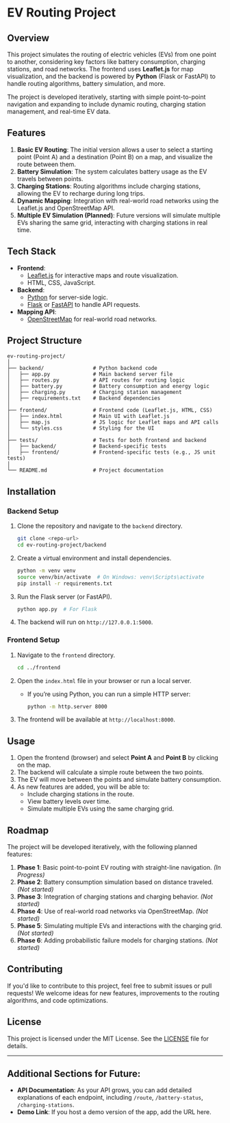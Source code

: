 # **EV Routing Project**

## **Overview**
This project simulates the routing of electric vehicles (EVs) from one point to another, considering key factors like battery consumption, charging stations, and road networks. The frontend uses **Leaflet.js** for map visualization, and the backend is powered by **Python** (Flask or FastAPI) to handle routing algorithms, battery simulation, and more.

The project is developed iteratively, starting with simple point-to-point navigation and expanding to include dynamic routing, charging station management, and real-time EV data.

## **Features**
1. **Basic EV Routing**: The initial version allows a user to select a starting point (Point A) and a destination (Point B) on a map, and visualize the route between them.
2. **Battery Simulation**: The system calculates battery usage as the EV travels between points.
3. **Charging Stations**: Routing algorithms include charging stations, allowing the EV to recharge during long trips.
4. **Dynamic Mapping**: Integration with real-world road networks using the Leaflet.js and OpenStreetMap API.
5. **Multiple EV Simulation (Planned)**: Future versions will simulate multiple EVs sharing the same grid, interacting with charging stations in real time.

## **Tech Stack**
- **Frontend**: 
  - [Leaflet.js](https://leafletjs.com/) for interactive maps and route visualization.
  - HTML, CSS, JavaScript.
- **Backend**: 
  - [Python](https://www.python.org/) for server-side logic.
  - [Flask](https://flask.palletsprojects.com/) or [FastAPI](https://fastapi.tiangolo.com/) to handle API requests.
- **Mapping API**: 
  - [OpenStreetMap](https://www.openstreetmap.org/) for real-world road networks.
  
## **Project Structure**
```
ev-routing-project/
│
├── backend/                # Python backend code
│   ├── app.py              # Main backend server file
│   ├── routes.py           # API routes for routing logic
│   ├── battery.py          # Battery consumption and energy logic
│   ├── charging.py         # Charging station management
│   ├── requirements.txt    # Backend dependencies
│
├── frontend/               # Frontend code (Leaflet.js, HTML, CSS)
│   ├── index.html          # Main UI with Leaflet.js
│   ├── map.js              # JS logic for Leaflet maps and API calls
│   └── styles.css          # Styling for the UI
│
├── tests/                  # Tests for both frontend and backend
│   ├── backend/            # Backend-specific tests
│   ├── frontend/           # Frontend-specific tests (e.g., JS unit tests)
│
└── README.md               # Project documentation
```

## **Installation**

### **Backend Setup**
1. Clone the repository and navigate to the `backend` directory.
   ```bash
   git clone <repo-url>
   cd ev-routing-project/backend
   ```

2. Create a virtual environment and install dependencies.
   ```bash
   python -m venv venv
   source venv/bin/activate  # On Windows: venv\Scripts\activate
   pip install -r requirements.txt
   ```

3. Run the Flask server (or FastAPI).
   ```bash
   python app.py  # For Flask
   ```

4. The backend will run on `http://127.0.0.1:5000`.

### **Frontend Setup**
1. Navigate to the `frontend` directory.
   ```bash
   cd ../frontend
   ```

2. Open the `index.html` file in your browser or run a local server.
   - If you’re using Python, you can run a simple HTTP server:
     ```bash
     python -m http.server 8000
     ```

3. The frontend will be available at `http://localhost:8000`.

## **Usage**
1. Open the frontend (browser) and select **Point A** and **Point B** by clicking on the map.
2. The backend will calculate a simple route between the two points.
3. The EV will move between the points and simulate battery consumption.
4. As new features are added, you will be able to:
   - Include charging stations in the route.
   - View battery levels over time.
   - Simulate multiple EVs using the same charging grid.

## **Roadmap**
The project will be developed iteratively, with the following planned features:
1. **Phase 1**: Basic point-to-point EV routing with straight-line navigation. *(In Progress)*
2. **Phase 2**: Battery consumption simulation based on distance traveled. *(Not started)*
3. **Phase 3**: Integration of charging stations and charging behavior. *(Not started)*
4. **Phase 4**: Use of real-world road networks via OpenStreetMap. *(Not started)*
5. **Phase 5**: Simulating multiple EVs and interactions with the charging grid. *(Not started)*
6. **Phase 6**: Adding probabilistic failure models for charging stations. *(Not started)*

## **Contributing**
If you'd like to contribute to this project, feel free to submit issues or pull requests! We welcome ideas for new features, improvements to the routing algorithms, and code optimizations.

## **License**
This project is licensed under the MIT License. See the [LICENSE](LICENSE) file for details.

---

## **Additional Sections for Future**:
- **API Documentation**: As your API grows, you can add detailed explanations of each endpoint, including `/route`, `/battery-status`, `/charging-stations`.
- **Demo Link**: If you host a demo version of the app, add the URL here.
